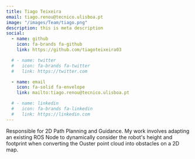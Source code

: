 ```yaml
---
title: Tiago Teixeira
email: tiago.renou@tecnico.ulisboa.pt
image: "/images/Team/tiago.png"
description: this is meta description
social:
  - name: github
    icon: fa-brands fa-github
    link: https://github.com/tiagoteixeira03

  # - name: twitter
  #   icon: fa-brands fa-twitter
  #   link: https://twitter.com

  - name: email
    icon: fa-solid fa-envelope
    link: mailto:tiago.renou@tecnico.ulisboa.pt

  # - name: linkedin
  #   icon: fa-brands fa-linkedin
  #   link: https://linkedin.com
---
```


Responsible for 2D Path Planning and Guidance. My work involves adapting an existing ROS Node to dynamically consider the robot's height and footprint when converting the Ouster point cloud into obstacles on a 2D map.   
